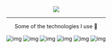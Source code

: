
<div align="center" style="display: inline-block">
    <a href=""><img align="center" src="https://github-readme-stats-sigma-five.vercel.app/api/top-langs/?username=ChristianDantasCaires&theme=react&line_height=40&hide=css"/></a>
    <hr></hr>
  <p align="center">Some of the technologies I use 🤖</p>
  <img align="center" alt="img" src="https://img.shields.io/badge/HTML5-E34F26?style=for-the-badge&logo=html5&logoColor=white"/>
  <img align="center" alt="img" src="https://img.shields.io/badge/CSS3-1572B6?style=for-the-badge&logo=css3&logoColor=white"/>
  <img align="center" alt="img" src="https://img.shields.io/badge/JavaScript-F7DF1E?style=for-the-badge&logo=javascript&logoColor=black"/>
  <img align="center" alt="img" src="https://img.shields.io/badge/TypeScript-007ACC?style=for-the-badge&logo=typescript&logoColor=white"/>
  <img align="center" alt="img" src="https://img.shields.io/badge/React-20232A?style=for-the-badge&logo=react&logoColor=61DAFB"/>
  <img align="center" alt="img" src="https://img.shields.io/badge/Node.js-43853D?style=for-the-badge&logo=node.js&logoColor=white"/>
</div>  
